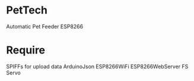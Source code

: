 # PetTech
Automatic Pet Feeder ESP8266

# Require
SPIFFs for upload data
ArduinoJson
ESP8266WiFi
ESP8266WebServer
FS
Servo
